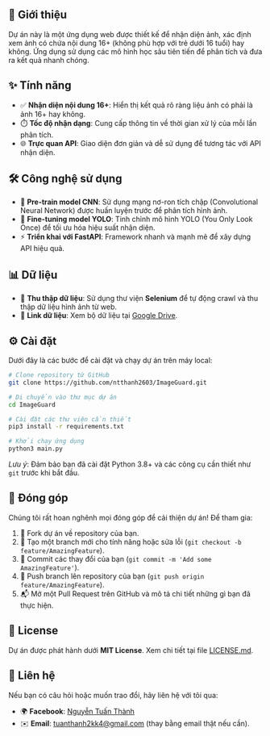 ## 📸 Giới thiệu

Dự án này là một ứng dụng web được thiết kế để nhận diện ảnh, xác định xem ảnh có chứa nội dung 16+ (không phù hợp với trẻ dưới 16 tuổi) hay không. Ứng dụng sử dụng các mô hình học sâu tiên tiến để phân tích và đưa ra kết quả nhanh chóng.

## ✨ Tính năng

- ✅ **Nhận diện nội dung 16+**: Hiển thị kết quả rõ ràng liệu ảnh có phải là ảnh 16+ hay không.
- ⏱️ **Tốc độ nhận dạng**: Cung cấp thông tin về thời gian xử lý của mỗi lần phân tích.
- 🌐 **Trực quan API**: Giao diện đơn giản và dễ sử dụng để tương tác với API nhận diện.

## 🛠️ Công nghệ sử dụng

- 🧠 **Pre-train model CNN**: Sử dụng mạng nơ-ron tích chập (Convolutional Neural Network) được huấn luyện trước để phân tích hình ảnh.
- 🔧 **Fine-tuning model YOLO**: Tinh chỉnh mô hình YOLO (You Only Look Once) để tối ưu hóa hiệu suất nhận diện.
- ⚡ **Triển khai với FastAPI**: Framework nhanh và mạnh mẽ để xây dựng API hiệu quả.

## 📊 Dữ liệu

- 🤖 **Thu thập dữ liệu**: Sử dụng thư viện **Selenium** để tự động crawl và thu thập dữ liệu hình ảnh từ web.
- 🔗 **Link dữ liệu**: Xem bộ dữ liệu tại [Google Drive](https://drive.google.com/drive/folders/1WFXCRMUw7Pw0JI7nRGtm0wXDQPK7Cvx6?usp=drive_link).

## ⚙️ Cài đặt

Dưới đây là các bước để cài đặt và chạy dự án trên máy local:

```bash
# Clone repository từ GitHub
git clone https://github.com/ntthanh2603/ImageGuard.git

# Di chuyển vào thư mục dự án
cd ImageGuard

# Cài đặt các thư viện cần thiết
pip3 install -r requirements.txt

# Khởi chạy ứng dụng
python3 main.py
```

_Lưu ý_: Đảm bảo bạn đã cài đặt Python 3.8+ và các công cụ cần thiết như `git` trước khi bắt đầu.

## 🤝 Đóng góp

Chúng tôi rất hoan nghênh mọi đóng góp để cải thiện dự án! Để tham gia:

1. 🍴 Fork dự án về repository của bạn.
2. 🌿 Tạo một branch mới cho tính năng hoặc sửa lỗi (`git checkout -b feature/AmazingFeature`).
3. 💾 Commit các thay đổi của bạn (`git commit -m 'Add some AmazingFeature'`).
4. 🚀 Push branch lên repository của bạn (`git push origin feature/AmazingFeature`).
5. 📬 Mở một Pull Request trên GitHub và mô tả chi tiết những gì bạn đã thực hiện.

## 📜 License

Dự án được phát hành dưới **MIT License**. Xem chi tiết tại file [LICENSE.md](LICENSE.md).

## 📩 Liên hệ

Nếu bạn có câu hỏi hoặc muốn trao đổi, hãy liên hệ với tôi qua:

- 🌍 **Facebook**: [Nguyễn Tuấn Thành](https://www.facebook.com/ntthanh2603)
- ✉️ **Email**: tuanthanh2kk4@gmail.com (thay bằng email thật nếu cần).
